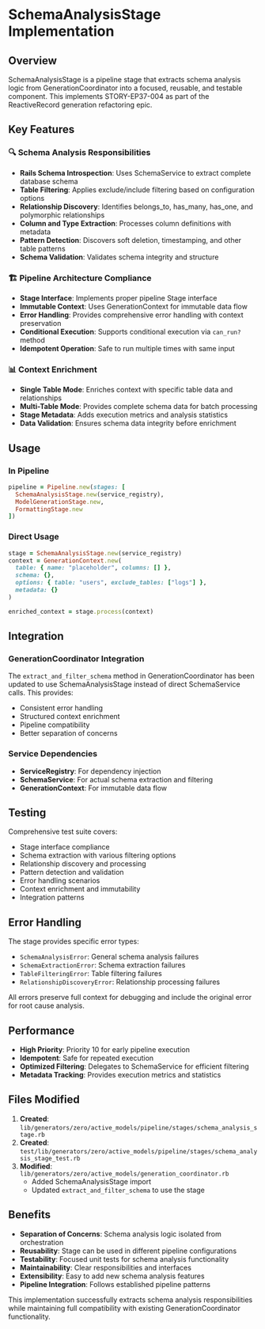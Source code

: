 # SchemaAnalysisStage Implementation

## Overview

SchemaAnalysisStage is a pipeline stage that extracts schema analysis logic from GenerationCoordinator into a focused, reusable, and testable component. This implements STORY-EP37-004 as part of the ReactiveRecord generation refactoring epic.

## Key Features

### 🔍 Schema Analysis Responsibilities
- **Rails Schema Introspection**: Uses SchemaService to extract complete database schema
- **Table Filtering**: Applies exclude/include filtering based on configuration options
- **Relationship Discovery**: Identifies belongs_to, has_many, has_one, and polymorphic relationships
- **Column and Type Extraction**: Processes column definitions with metadata
- **Pattern Detection**: Discovers soft deletion, timestamping, and other table patterns
- **Schema Validation**: Validates schema integrity and structure

### 🏗️ Pipeline Architecture Compliance
- **Stage Interface**: Implements proper pipeline Stage interface
- **Immutable Context**: Uses GenerationContext for immutable data flow
- **Error Handling**: Provides comprehensive error handling with context preservation
- **Conditional Execution**: Supports conditional execution via `can_run?` method
- **Idempotent Operation**: Safe to run multiple times with same input

### 📊 Context Enrichment
- **Single Table Mode**: Enriches context with specific table data and relationships
- **Multi-Table Mode**: Provides complete schema data for batch processing
- **Stage Metadata**: Adds execution metrics and analysis statistics
- **Data Validation**: Ensures schema data integrity before enrichment

## Usage

### In Pipeline
```ruby
pipeline = Pipeline.new(stages: [
  SchemaAnalysisStage.new(service_registry),
  ModelGenerationStage.new,
  FormattingStage.new
])
```

### Direct Usage
```ruby
stage = SchemaAnalysisStage.new(service_registry)
context = GenerationContext.new(
  table: { name: "placeholder", columns: [] },
  schema: {},
  options: { table: "users", exclude_tables: ["logs"] },
  metadata: {}
)

enriched_context = stage.process(context)
```

## Integration

### GenerationCoordinator Integration
The `extract_and_filter_schema` method in GenerationCoordinator has been updated to use SchemaAnalysisStage instead of direct SchemaService calls. This provides:
- Consistent error handling
- Structured context enrichment  
- Pipeline compatibility
- Better separation of concerns

### Service Dependencies
- **ServiceRegistry**: For dependency injection
- **SchemaService**: For actual schema extraction and filtering
- **GenerationContext**: For immutable data flow

## Testing

Comprehensive test suite covers:
- Stage interface compliance
- Schema extraction with various filtering options
- Relationship discovery and processing
- Pattern detection and validation
- Error handling scenarios
- Context enrichment and immutability
- Integration patterns

## Error Handling

The stage provides specific error types:
- `SchemaAnalysisError`: General schema analysis failures
- `SchemaExtractionError`: Schema extraction failures  
- `TableFilteringError`: Table filtering failures
- `RelationshipDiscoveryError`: Relationship processing failures

All errors preserve full context for debugging and include the original error for root cause analysis.

## Performance

- **High Priority**: Priority 10 for early pipeline execution
- **Idempotent**: Safe for repeated execution
- **Optimized Filtering**: Delegates to SchemaService for efficient filtering
- **Metadata Tracking**: Provides execution metrics and statistics

## Files Modified

1. **Created**: `lib/generators/zero/active_models/pipeline/stages/schema_analysis_stage.rb`
2. **Created**: `test/lib/generators/zero/active_models/pipeline/stages/schema_analysis_stage_test.rb`
3. **Modified**: `lib/generators/zero/active_models/generation_coordinator.rb`
   - Added SchemaAnalysisStage import
   - Updated `extract_and_filter_schema` to use the stage

## Benefits

- **Separation of Concerns**: Schema analysis logic isolated from orchestration
- **Reusability**: Stage can be used in different pipeline configurations  
- **Testability**: Focused unit tests for schema analysis functionality
- **Maintainability**: Clear responsibilities and interfaces
- **Extensibility**: Easy to add new schema analysis features
- **Pipeline Integration**: Follows established pipeline patterns

This implementation successfully extracts schema analysis responsibilities while maintaining full compatibility with existing GenerationCoordinator functionality.